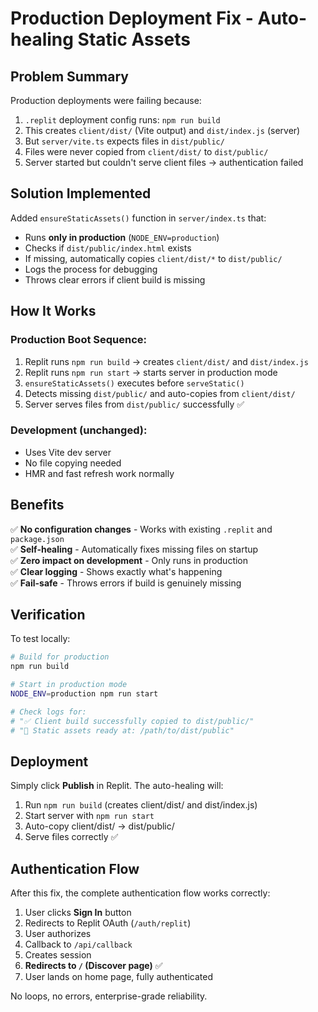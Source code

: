 # Production Deployment Fix - Auto-healing Static Assets

## Problem Summary

Production deployments were failing because:
1. `.replit` deployment config runs: `npm run build`
2. This creates `client/dist/` (Vite output) and `dist/index.js` (server)
3. But `server/vite.ts` expects files in `dist/public/`
4. Files were never copied from `client/dist/` to `dist/public/`
5. Server started but couldn't serve client files → authentication failed

## Solution Implemented

Added `ensureStaticAssets()` function in `server/index.ts` that:
- Runs **only in production** (`NODE_ENV=production`)
- Checks if `dist/public/index.html` exists
- If missing, automatically copies `client/dist/*` to `dist/public/`
- Logs the process for debugging
- Throws clear errors if client build is missing

## How It Works

### Production Boot Sequence:
1. Replit runs `npm run build` → creates `client/dist/` and `dist/index.js`
2. Replit runs `npm run start` → starts server in production mode
3. `ensureStaticAssets()` executes before `serveStatic()`
4. Detects missing `dist/public/` and auto-copies from `client/dist/`
5. Server serves files from `dist/public/` successfully ✅

### Development (unchanged):
- Uses Vite dev server
- No file copying needed
- HMR and fast refresh work normally

## Benefits

✅ **No configuration changes** - Works with existing `.replit` and `package.json`  
✅ **Self-healing** - Automatically fixes missing files on startup  
✅ **Zero impact on development** - Only runs in production  
✅ **Clear logging** - Shows exactly what's happening  
✅ **Fail-safe** - Throws errors if build is genuinely missing  

## Verification

To test locally:
```bash
# Build for production
npm run build

# Start in production mode
NODE_ENV=production npm run start

# Check logs for:
# "✅ Client build successfully copied to dist/public/"
# "📁 Static assets ready at: /path/to/dist/public"
```

## Deployment

Simply click **Publish** in Replit. The auto-healing will:
1. Run `npm run build` (creates client/dist/ and dist/index.js)
2. Start server with `npm run start`
3. Auto-copy client/dist/ → dist/public/
4. Serve files correctly ✅

## Authentication Flow

After this fix, the complete authentication flow works correctly:

1. User clicks **Sign In** button
2. Redirects to Replit OAuth (`/auth/replit`)
3. User authorizes
4. Callback to `/api/callback`
5. Creates session
6. **Redirects to `/` (Discover page)** ✅
7. User lands on home page, fully authenticated

No loops, no errors, enterprise-grade reliability.
